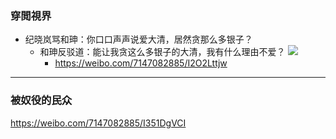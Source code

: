 ### 穿閲視界
- 纪晓岚骂和珅：你口口声声说爱大清，居然贪那么多银子？
  - 和珅反驳道：能让我贪这么多银子的大清，我有什么理由不爱？
![](https://wx3.sinaimg.cn/mw1024/007NGqKpgy1g63yh3zdh3j30by08bgm7.jpg)
    - https://weibo.com/7147082885/I2O2Lttjw
---
### 被奴役的民众
https://weibo.com/7147082885/I351DgVCI